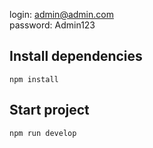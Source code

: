 login: admin@admin.com</br>
password: Admin123

## Install dependencies

```
npm install
```

## Start project

```
npm run develop
```
